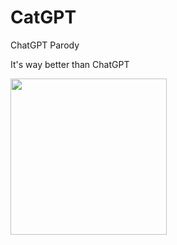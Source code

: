 # CatGPT

ChatGPT Parody

It's way better than ChatGPT

<img src="https://user-images.githubusercontent.com/55761537/229034714-5756a69d-b5c3-4f6a-a65f-a10fc95ace7e.png" height="250" width="250"></img>
